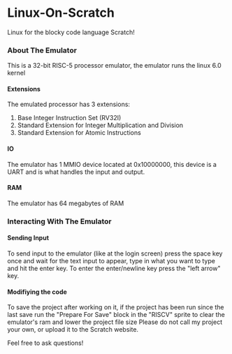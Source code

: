 # Linux-On-Scratch
Linux for the blocky code language Scratch!

### About The Emulator

This is a 32-bit RISC-5 processor emulator, the emulator runs the linux 6.0 kernel

#### Extensions

The emulated processor has 3 extensions:

1. Base Integer Instruction Set (RV32I)
2. Standard Extension for Integer Multiplication and Division
3. Standard Extension for Atomic Instructions

#### IO

The emulator has 1 MMIO device located at 0x10000000, this device is a UART and is what handles the input and output.

#### RAM

The emulator has 64 megabytes of RAM


### Interacting With The Emulator

#### Sending Input

To send input to the emulator (like at the login screen) press the space key once and wait for the text input to appear, type in what you want to type and hit the enter key. 
To enter the enter/newline key press the "left arrow" key.

#### Modifiying the code

To save the project after working on it, if the project has been run since the last save run the "Prepare For Save" block in the "RISCV" sprite to clear the emulator's ram and lower the project file size
Please do not call my project your own, or upload it to the Scratch website.



Feel free to ask questions!
